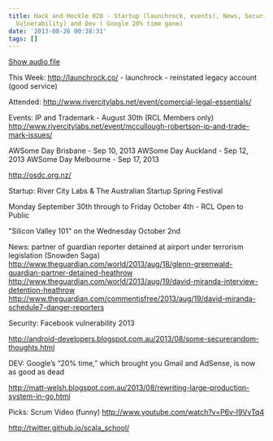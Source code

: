 ```yaml
---
title: Hack and Heckle 028 - Startup (launchrock, events), News, Security (Facebook
  Vulnerability) and Dev ( Google 20% time gone)
date: '2013-08-26 00:38:31'
tags: []
---
```


<a href="https://drive.google.com/open?id=0B3KFoVQ01nUJcEZQSkpTVTdxbVE">Show audio file</a>

This Week:
http://launchrock.co/ - launchrock - reinstated legacy account (good service)
  
Attended:
http://www.rivercitylabs.net/event/comercial-legal-essentials/


Events:
IP and Trademark  - August 30th (RCL Members only)
http://www.rivercitylabs.net/event/mccullough-robertson-ip-and-trade-mark-issues/


AWSome Day Brisbane - Sep 10, 2013
AWSome Day Auckland - Sep 12, 2013
AWSome Day Melbourne - Sep 17, 2013


http://osdc.org.nz/


Startup:
River City Labs & The Australian Startup Spring Festival

Monday September 30th through to Friday October 4th - RCL Open to Public

"Silicon Valley 101" on the Wednesday October 2nd 





News: 
partner of guardian reporter detained at airport under terrorism legislation (Snowden Saga)
http://www.theguardian.com/world/2013/aug/18/glenn-greenwald-guardian-partner-detained-heathrow
http://www.theguardian.com/world/2013/aug/19/david-miranda-interview-detention-heathrow
http://www.theguardian.com/commentisfree/2013/aug/19/david-miranda-schedule7-danger-reporters


Security:
Facebook vulnerability 2013


http://android-developers.blogspot.com.au/2013/08/some-securerandom-thoughts.html


DEV: 
Google’s “20% time,” which brought you Gmail and AdSense, is now as good as dead


http://matt-welsh.blogspot.com.au/2013/08/rewriting-large-production-system-in-go.html



Picks:
Scrum Video (funny)
http://www.youtube.com/watch?v=P6v-I9VvTq4


http://twitter.github.io/scala_school/


